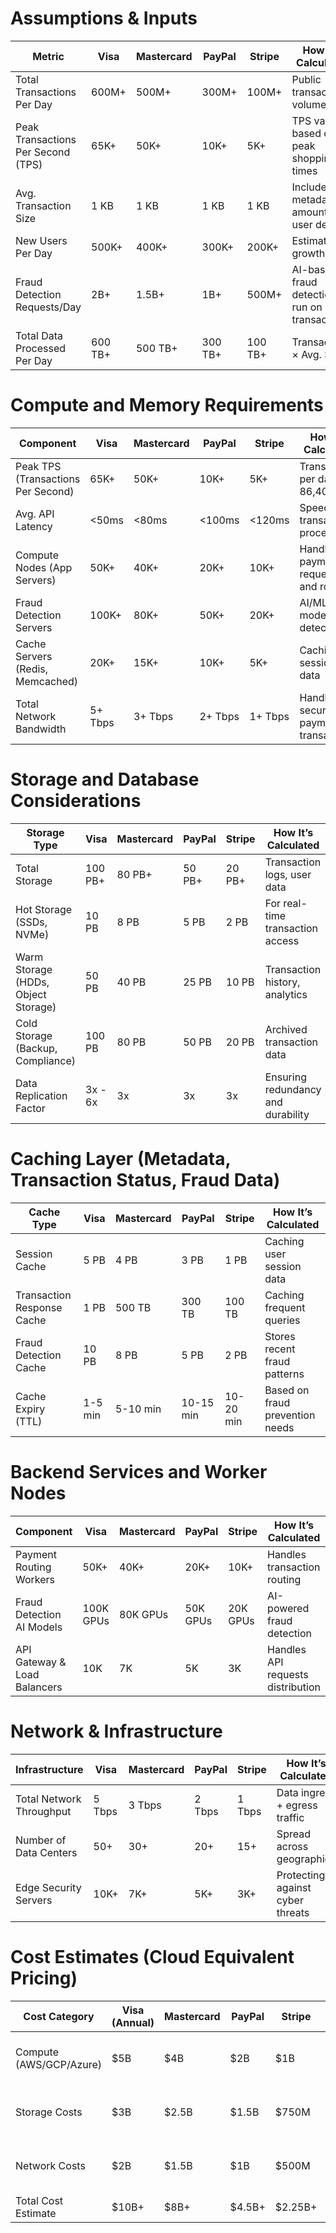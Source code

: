 # Assumptions & Inputs

| Metric                                   | Visa    | Mastercard | PayPal   | Stripe   | How It’s Calculated                             |
|------------------------------------------|---------|------------|----------|----------|-------------------------------------------------|
| Total Transactions Per Day               | 600M+   | 500M+      | 300M+    | 100M+    | Public transaction volume data                  |
| Peak Transactions Per Second (TPS)       | 65K+    | 50K+       | 10K+     | 5K+      | TPS varies based on peak shopping times         |
| Avg. Transaction Size                    | 1 KB    | 1 KB       | 1 KB     | 1 KB     | Includes metadata, amount, user details         |
| New Users Per Day                        | 500K+   | 400K+      | 300K+    | 200K+    | Estimated growth rate                           |
| Fraud Detection Requests/Day             | 2B+     | 1.5B+      | 1B+      | 500M+    | AI-based fraud detection is run on transactions |
| Total Data Processed Per Day             | 600 TB+ | 500 TB+    | 300 TB+  | 100 TB+  | Transactions × Avg. Size                        |

# Compute and Memory Requirements

| Component                                | Visa    | Mastercard | PayPal   | Stripe   | How It’s Calculated                             |
|------------------------------------------|---------|------------|----------|----------|-------------------------------------------------|
| Peak TPS (Transactions Per Second)      | 65K+    | 50K+       | 10K+     | 5K+      | Transactions per day ÷ 86,400 sec              |
| Avg. API Latency                         | <50ms   | <80ms      | <100ms   | <120ms   | Speed of transaction processing                |
| Compute Nodes (App Servers)              | 50K+    | 40K+       | 20K+     | 10K+     | Handles payment requests and routing            |
| Fraud Detection Servers                  | 100K+   | 80K+       | 50K+     | 20K+     | AI/ML models to detect fraud                    |
| Cache Servers (Redis, Memcached)         | 20K+    | 15K+       | 10K+     | 5K+      | Caching session/user data                       |
| Total Network Bandwidth                  | 5+ Tbps | 3+ Tbps    | 2+ Tbps  | 1+ Tbps  | Handling secure payment transactions            |

# Storage and Database Considerations

| Storage Type                             | Visa    | Mastercard | PayPal   | Stripe   | How It’s Calculated                             |
|------------------------------------------|---------|------------|----------|----------|-------------------------------------------------|
| Total Storage                            | 100 PB+ | 80 PB+     | 50 PB+   | 20 PB+   | Transaction logs, user data                    |
| Hot Storage (SSDs, NVMe)                 | 10 PB   | 8 PB       | 5 PB     | 2 PB     | For real-time transaction access               |
| Warm Storage (HDDs, Object Storage)      | 50 PB   | 40 PB      | 25 PB    | 10 PB    | Transaction history, analytics                 |
| Cold Storage (Backup, Compliance)        | 100 PB  | 80 PB      | 50 PB    | 20 PB    | Archived transaction data                       |
| Data Replication Factor                  | 3x - 6x | 3x         | 3x       | 3x       | Ensuring redundancy and durability              |

# Caching Layer (Metadata, Transaction Status, Fraud Data)

| Cache Type                               | Visa    | Mastercard | PayPal   | Stripe   | How It’s Calculated                             |
|------------------------------------------|---------|------------|----------|----------|-------------------------------------------------|
| Session Cache                            | 5 PB    | 4 PB       | 3 PB     | 1 PB     | Caching user session data                       |
| Transaction Response Cache               | 1 PB    | 500 TB     | 300 TB   | 100 TB   | Caching frequent queries                        |
| Fraud Detection Cache                    | 10 PB   | 8 PB       | 5 PB     | 2 PB     | Stores recent fraud patterns                    |
| Cache Expiry (TTL)                       | 1-5 min | 5-10 min   | 10-15 min| 10-20 min| Based on fraud prevention needs                 |

# Backend Services and Worker Nodes

| Component                                | Visa    | Mastercard | PayPal   | Stripe   | How It’s Calculated                             |
|------------------------------------------|---------|------------|----------|----------|-------------------------------------------------|
| Payment Routing Workers                  | 50K+    | 40K+       | 20K+     | 10K+     | Handles transaction routing                     |
| Fraud Detection AI Models                | 100K GPUs| 80K GPUs   | 50K GPUs | 20K GPUs  | AI-powered fraud detection                      |
| API Gateway & Load Balancers             | 10K     | 7K         | 5K       | 3K       | Handles API requests distribution               |

# Network & Infrastructure

| Infrastructure                            | Visa    | Mastercard | PayPal   | Stripe   | How It’s Calculated                             |
|-------------------------------------------|---------|------------|----------|----------|-------------------------------------------------|
| Total Network Throughput                  | 5 Tbps  | 3 Tbps     | 2 Tbps   | 1 Tbps   | Data ingress + egress traffic                  |
| Number of Data Centers                    | 50+     | 30+        | 20+      | 15+      | Spread across geographies                       |
| Edge Security Servers                     | 10K+    | 7K+        | 5K+      | 3K+      | Protecting against cyber threats                |

# Cost Estimates (Cloud Equivalent Pricing)

| Cost Category                             | Visa (Annual) | Mastercard | PayPal   | Stripe   | How It’s Calculated                             |
|-------------------------------------------|---------------|------------|----------|----------|-------------------------------------------------|
| Compute (AWS/GCP/Azure)                   | $5B           | $4B        | $2B      | $1B      | Based on cloud instance costs                  |
| Storage Costs                             | $3B           | $2.5B      | $1.5B    | $750M    | Based on compliance & backup needs             |
| Network Costs                             | $2B           | $1.5B      | $1B      | $500M    | Based on secure transaction routing            |
| Total Cost Estimate                       | $10B+         | $8B+       | $4.5B+   | $2.25B+   | Sum of all above                               |
